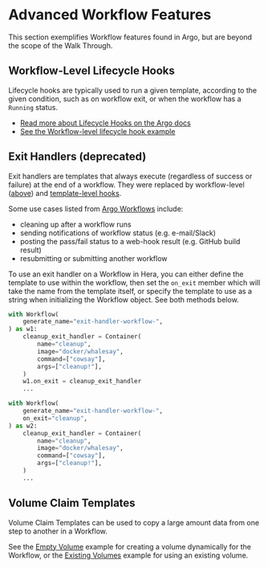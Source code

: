 # Advanced Workflow Features

This section exemplifies Workflow features found in Argo, but are beyond the scope of the Walk Through.

## Workflow-Level Lifecycle Hooks

Lifecycle hooks are typically used to run a given template, according to the given condition, such as on workflow exit,
or when the workflow has a `Running` status.

* [Read more about Lifecycle Hooks on the Argo docs](https://argoproj.github.io/argo-workflows/lifecyclehook/)
* [See the Workflow-level lifecycle hook example](../examples/workflows/upstream/life_cycle_hooks_wf_level.md)

## Exit Handlers (deprecated)

Exit handlers are templates that always execute (regardless of success or failure) at the end of a workflow. They were
replaced by workflow-level ([above](#workflow-level-lifecycle-hooks)) and [template-level hooks](./advanced-template-features.md#lifecycle-hooks).

Some use cases listed from [Argo Workflows](https://argoproj.github.io/argo-workflows/walk-through/exit-handlers/)
include:

* cleaning up after a workflow runs
* sending notifications of workflow status (e.g. e-mail/Slack)
* posting the pass/fail status to a web-hook result (e.g. GitHub build result)
* resubmitting or submitting another workflow

To use an exit handler on a Workflow in Hera, you can either define the template to use within the workflow, then set
the `on_exit` member which will take the name from the template itself, or specify the template to use as a string when
initializing the Workflow object. See both methods below.

```py
with Workflow(
    generate_name="exit-handler-workflow-",
) as w1:
    cleanup_exit_handler = Container(
        name="cleanup",
        image="docker/whalesay",
        command=["cowsay"],
        args=["cleanup!"],
    )
    w1.on_exit = cleanup_exit_handler
    ...

with Workflow(
    generate_name="exit-handler-workflow-",
    on_exit="cleanup",
) as w2:
    cleanup_exit_handler = Container(
        name="cleanup",
        image="docker/whalesay",
        command=["cowsay"],
        args=["cleanup!"],
    )
    ...
```

## Volume Claim Templates

Volume Claim Templates can be used to copy a large amount data from one step to another in a Workflow.

See the [Empty Volume](../examples/workflows/upstream/volumes_emptydir.md) example for creating a volume dynamically for the Workflow, or the [Existing Volumes](../examples/workflows/upstream/volumes_existing.md) example for using an existing volume.
